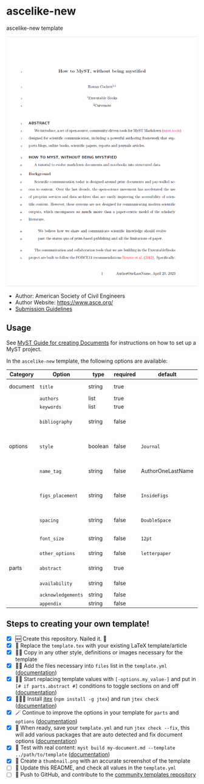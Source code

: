 # ascelike-new

ascelike-new template

![](thumbnail.png)

- Author: American Society of Civil Engineers
- Author Website: https://www.asce.org/
- [Submission Guidelines](https://ascelibrary.org/doi/book/10.1061/9780784479018)

## Usage

See [MyST Guide for creating Documents](https://myst-tools.org/docs/mystjs/quickstart-myst-documents) for instructions 
on how to set up a MyST project.

In the `ascelike-new` template, the following options are available:

| Category | Option             | type    | required | default           | description                                                              |
|----------|--------------------|---------|----------|-------------------|--------------------------------------------------------------------------|
| document | `title`            | string  | true     |                   | Title of your document                                                   |
|          | `authors`          | list    | true     |                   | List of authors                                                          |
|          | `keywords`         | list    | true     |                   | List of keywords                                                         |
|          | `bibliography`     | string  | false    |                   | Path to your bibliography file (*.bib)                                   |
| options  | `style`            | boolean | false    | `Journal`         | Style of your document, `Journal`, `NewProceedings` or `Proceedings`     |
|          | `name_tag`         | string  | false    | AuthorOneLastName | The first author's last name for the footer                              | 
|          | `figs_placement`   | string  | false    | `InsideFigs`      | Placement of the table of figures and tables, `BackFigs` or `InsideFigs` |
|          | `spacing`          | string  | false    | `DoubleSpace`     | Spacing between lines, `SingleSpace` or `DoubleSpace`                    |
|          | `font_size`        | string  | false    | `12pt`            | Font size, `10pt`, `11pt`, or `12pt`                                     |
|          | `other_options`    | string  | false    | `letterpaper`     | Other options for the document class                                     |
| parts    | `abstract`         | string  | true     |                   | Abstract of your document                                                |
|          | `availability`     | string  | false    |                   | Data availability statement                                              |
|          | `acknowledgements` | string  | false    |                   | Acknowledgements                                                         |
|          | `appendix`         | string  | false    |                   | Appendix                                                                 |

## Steps to creating your own template!

- [x] 🆕 Create this repository. Nailed it. 🚀
- [x] 📑 Replace the `template.tex` with your existing LaTeX template/article
- [x] 👯‍♀️ Copy in any other style, definitions or images necessary for the template
- [x] 👩‍🔬 Add the files necessary into `files` list in the `template.yml` ([documentation](https://myst-tools.org/docs/mystjs/jtex/template-yml))
- [x] 🧙‍♀️ Start replacing template values with `[-options.my_value-]` and put in `[# if parts.abstract #]` conditions to toggle sections on and off ([documentation](https://myst-tools.org/docs/mystjs/jtex/template-rules))
- [x] 👩🏿‍💻 Install [jtex](https://myst-tools.org/docs/mystjs/jtex) (`npm install -g jtex`) and run `jtex check` ([documentation](https://myst-tools.org/docs/mystjs/jtex/command-line))
- [x] 🪄 Continue to improve the options in your template for `parts` and `options` ([documentation](https://myst-tools.org/docs/mystjs/jtex/document))
- [x] 💾 When ready, save your `template.yml` and run `jtex check --fix`, this will add various packages that are auto detected and fix document options ([documentation](https://myst-tools.org/docs/mystjs/jtex/command-line))
- [x] 🧪 Test with real content: `myst build my-document.md --template ../path/to/template` ([documentation](https://myst-tools.org/docs/mystjs/guide/creating-pdf-documents))
- [x] 📸 Create a `thumbnail.png` with an accurate screenshot of the template
- [ ] 🧭 Update this README, and check all values in the `template.yml`
- [ ] 🚀 Push to GitHub, and contribute to the [community templates repository](https://github.com/myst-templates/templates)
